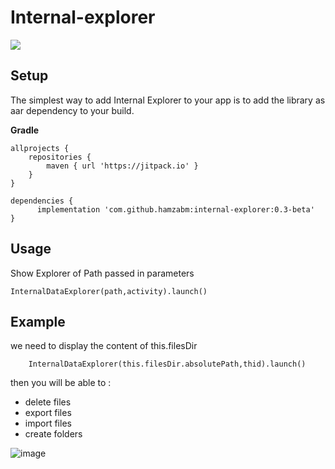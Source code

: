 # Internal-explorer
[![](https://jitpack.io/v/hamzabm/internal-explorer.svg)](https://jitpack.io/#hamzabm/internal-explorer/v0.1-beta)

## Setup

The simplest way to add Internal Explorer to your app is to add the library as aar dependency to your build.


**Gradle**

    allprojects {
    	repositories {
    		maven { url 'https://jitpack.io' }
    	}
    }

    dependencies {
          implementation 'com.github.hamzabm:internal-explorer:0.3-beta'
    }

## Usage

  Show Explorer of Path passed in parameters
   

    InternalDataExplorer(path,activity).launch()
    

    

    
## Example

we need to display the content of this.filesDir
    
        InternalDataExplorer(this.filesDir.absolutePath,thid).launch()
        
        
then you will be able to : 
- delete files
- export files
- import files
- create folders

![image](https://github.com/hamzabm/internal-explorer/blob/main/doc/tuto.gif)





